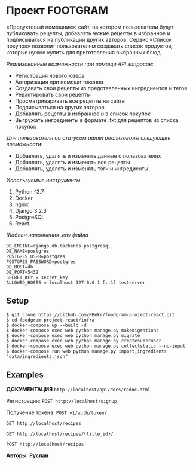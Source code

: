 # Проект FOOTGRAM

«Продуктовый помощник»: сайт, на котором пользователи будут публиковать рецепты, добавлять чужие рецепты в избранное и подписываться на публикации других авторов. Сервис «Список покупок» позволит пользователям создавать список продуктов, которые нужно купить для приготовления выбранных блюд. 

_Реализованные возможности при помощи API запросов:_

+ Регистрация нового юзера
+ Авторизация при помощи  токенов
+ Создавать свои рецепты из представленных ингредиентов и тегов
+ Редактировать свои рецепты
+ Просматриваривать все рецепты на сайте
+ Подписываться на других авторов
+ Добавлять рецепты в избранное и в список покупок
+ Выгружать ингредиенты в формате .txt для рецептов из списка покупок

_Для пользователя со статусом admin реализованы следующие возможности_:
+ Добавлять, удалять и изменять данные о пользователях 
+ Добавлять, удалять и изменять все рецепты
+ Добавлять, удалять и изменять тэги и ингредиенты

_Используемые инструменты_
1. Python ^3.7
2. Docker
3. nginx
4. Django 3.2.3
5. PostgreSQL
6. React

_Шаблон наполнения .env файла_
```
DB_ENGINE=django.db.backends.postgresql
DB_NAME=postgres
POSTGRES_USER=postgres
POSTGRES_PASSWORD=postgres
DB_HOST=db
DB_PORT=5432
SECRET_KEY = secret_key
ALLOWED_HOSTS = localhost 127.0.0.1 [::1] testserver
```

## Setup
```
$ git clone https://github.com/RBekr/foodgram-project-react.git
$ cd foodgram-project-react/infra
$ docker-compose up --build -d
$ docker-compose exec web python manage.py makemigrations
$ docker-compose exec web python manage.py migrate
$ docker-compose exec web python manage.py createsuperuser
$ docker-compose exec web python manage.py collectstatic --no-input
$ docker-compose run web python manage.py import_ingredients "data/ingredients.json"
```
## Examples

__ДОКУМЕНТАЦИЯ__
`http://localhost/api/docs/redoc.html`

Регистрация: 
`POST http://localhost/signup`

Получение токена: 
`POST v1/auth/token/`

`GET http://localhost/recipes`

`GET http://localhost/recipes/{title_id}/`

`POST http://localhost/recipes`

__Авторы__: [__Руслан__](https://github.com/RBekr) 